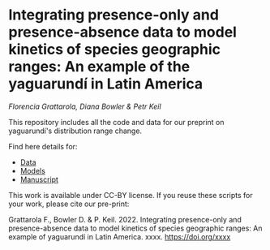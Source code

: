 # Integrating presence-only and presence-absence data to model kinetics of species geographic ranges: An example of the yaguarundí in Latin America

*Florencia Grattarola, Diana Bowler & Petr Keil*

This repository includes all the code and data for our preprint on yaguarundí's distribution range change.

Find here details for:
  - [Data](/data)
  - [Models](/models)
  - [Manuscript](/manuscript)

This work is available under CC-BY license. If you reuse these scripts for your work, please cite our pre-print:

Grattarola F., Bowler D. & P. Keil. 2022. Integrating presence-only and presence-absence data to model kinetics of species geographic ranges: An example of yaguarundí in Latin America. xxxx. https://doi.org/xxxx
